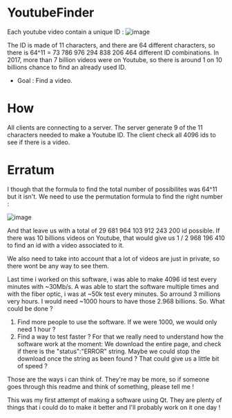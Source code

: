 # YoutubeFinder
Each youtube video contain a unique ID :
![image](https://user-images.githubusercontent.com/54883972/194720586-b7a4e65f-eac0-43dc-a6a4-fc4be3ed4176.png)


The ID is made of 11 characters, and there are 64 different characters,
so there is 64^11 = 73 786 976 294 838 206 464 different ID combinations.
In 2017, more than 7 billion videos were on Youtube, so there is around 1 on 10 billions chance to find an already used ID.

 - Goal : Find a video.
 
 # How
 
 All clients are connecting to a server. The server generate 9 of the 11 characters needed to make a Youtube ID.
 The client check all 4096 ids to see if there is a video.
 
 
 # Erratum
 
I though that the formula to find the total number of possibilites was 64^11 but it isn't.
We need to use the permutation formula to find the right number :

![image](https://user-images.githubusercontent.com/54883972/209566426-13cf0e06-bb09-422f-8ed2-e1005b88bb50.png)

And that leave us with a total of 29 681 964 103 912 243 200 id possible.
If there was 10 billions videos on Youtube, that would give us 1 / 2 968 196 410 to find an id with a video associated to it.

We also need to take into account that a lot of videos are just in private, so there wont be any way to see them.

Last time i worked on this software, i was able to make 4096 id test every minutes with ~30Mb/s.
A was able to start the software multiple times and with the fiber optic, i was at ~50k test every minutes.
So arround 3 millions very hours.
I would need ~1000 hours to have those 2.968 billions.
So. What could be done ?

1) Find more people to use the software. If we were 1000, we would only need 1 hour ?
2) Find a way to test faster ? For that we really need to understand how the software work at the moment:
   We download the entire page, and check if there is the "status":"ERROR" string.
   Maybe we could stop the download once the string as been found ? That could give us a little bit of speed ?
   
Those are the ways i can think of. They're may be more, so if someone goes through this readme and think of something, please tell me !

This was my first attempt of making a software using Qt. They are plenty of things that i could do to make it better and I'll probably work on it one day !

